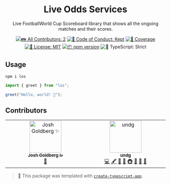 <h1 align="center">Live Odds Services</h1>

<p align="center">Live FootballWorld Cup Scoreboard library that shows all the ongoing matches and their scores.</p>

<p align="center">
	<!-- prettier-ignore-start -->
	<!-- ALL-CONTRIBUTORS-BADGE:START - Do not remove or modify this section -->
	<a href="#contributors" target="_blank"><img alt="👪 All Contributors: 2" src="https://img.shields.io/badge/%F0%9F%91%AA_all_contributors-2-21bb42.svg" /></a>
<!-- ALL-CONTRIBUTORS-BADGE:END -->
	<!-- prettier-ignore-end -->
	<a href="https://github.com/undg/los/blob/main/.github/CODE_OF_CONDUCT.md" target="_blank"><img alt="🤝 Code of Conduct: Kept" src="https://img.shields.io/badge/%F0%9F%A4%9D_code_of_conduct-kept-21bb42" /></a>
	<a href="https://codecov.io/gh/undg/los" target="_blank"><img alt="🧪 Coverage" src="https://img.shields.io/codecov/c/github/undg/los?label=%F0%9F%A7%AA%20coverage" /></a>
	<a href="https://github.com/undg/los/blob/main/LICENSE.md" target="_blank"><img alt="📝 License: MIT" src="https://img.shields.io/badge/%F0%9F%93%9D_license-MIT-21bb42.svg"></a>
	<a href="http://npmjs.com/package/los"><img alt="📦 npm version" src="https://img.shields.io/npm/v/los?color=21bb42&label=%F0%9F%93%A6%20npm" /></a>
	<img alt="💪 TypeScript: Strict" src="https://img.shields.io/badge/%F0%9F%92%AA_typescript-strict-21bb42.svg" />
</p>

## Usage

```shell
npm i los
```

```ts
import { greet } from "los";

greet("Hello, world! 💖");
```

## Contributors

<!-- spellchecker: disable -->
<!-- ALL-CONTRIBUTORS-LIST:START - Do not remove or modify this section -->
<!-- prettier-ignore-start -->
<!-- markdownlint-disable -->
<table>
  <tbody>
    <tr>
      <td align="center" valign="top" width="14.28%"><a href="http://www.joshuakgoldberg.com/"><img src="https://avatars.githubusercontent.com/u/3335181?v=4?s=100" width="100px;" alt="Josh Goldberg ✨"/><br /><sub><b>Josh Goldberg ✨</b></sub></a><br /><a href="#tool-JoshuaKGoldberg" title="Tools">🔧</a></td>
      <td align="center" valign="top" width="14.28%"><a href="https://undg.dev/"><img src="https://avatars.githubusercontent.com/u/5306983?v=4?s=100" width="100px;" alt="undg"/><br /><sub><b>undg</b></sub></a><br /><a href="https://github.com/undg/los/commits?author=undg" title="Code">💻</a> <a href="#content-undg" title="Content">🖋</a> <a href="https://github.com/undg/los/commits?author=undg" title="Documentation">📖</a> <a href="#ideas-undg" title="Ideas, Planning, & Feedback">🤔</a> <a href="#infra-undg" title="Infrastructure (Hosting, Build-Tools, etc)">🚇</a> <a href="#maintenance-undg" title="Maintenance">🚧</a> <a href="#projectManagement-undg" title="Project Management">📆</a> <a href="#tool-undg" title="Tools">🔧</a></td>
    </tr>
  </tbody>
</table>

<!-- markdownlint-restore -->
<!-- prettier-ignore-end -->

<!-- ALL-CONTRIBUTORS-LIST:END -->
<!-- spellchecker: enable -->

<!-- You can remove this notice if you don't want it 🙂 no worries! -->

> 💙 This package was templated with [`create-typescript-app`](https://github.com/JoshuaKGoldberg/create-typescript-app).
